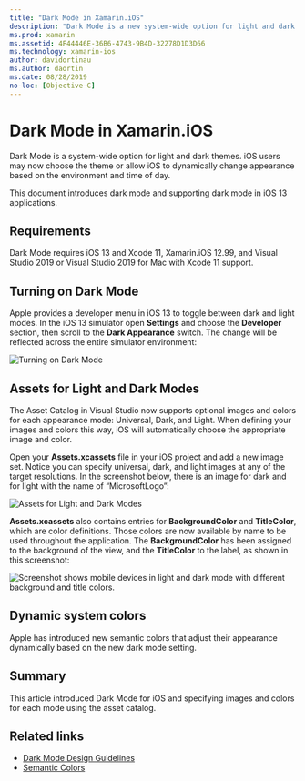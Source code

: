 ```yaml
---
title: "Dark Mode in Xamarin.iOS"
description: "Dark Mode is a new system-wide option for light and dark themes. iOS user may now choose a theme or allow iOS to dynamically change appearance."
ms.prod: xamarin
ms.assetid: 4F44446E-36B6-4743-9B4D-32278D1D3D66
ms.technology: xamarin-ios
author: davidortinau
ms.author: daortin
ms.date: 08/28/2019
no-loc: [Objective-C]
---
```


# Dark Mode in Xamarin.iOS

Dark Mode is a system-wide option for light and dark themes. iOS users may now choose the theme or allow iOS to dynamically change appearance based on the environment and time of day.

This document introduces dark mode and supporting dark mode in iOS 13 applications.

## Requirements

Dark Mode requires iOS 13 and Xcode 11, Xamarin.iOS 12.99, and Visual Studio 2019 or Visual Studio 2019 for Mac with Xcode 11 support.

## Turning on Dark Mode

Apple provides a developer menu in iOS 13 to toggle between dark and light modes. In the iOS 13 simulator open **Settings** and choose the **Developer** section, then scroll to the **Dark Appearance** switch. The change will be reflected across the entire simulator environment:

![Turning on Dark Mode](dark-mode-images/LightAndDark_DeveloperSetting.png)

## Assets for Light and Dark Modes

The Asset Catalog in Visual Studio now supports optional images and colors for each appearance mode: Universal, Dark, and Light. When defining your images and colors this way, iOS will automatically choose the appropriate image and color.

Open your **Assets.xcassets** file in your iOS project and add a new image set. Notice you can specify universal, dark, and light images at any of the target resolutions. In the screenshot below, there is an image for dark and for light with the name of “MicrosoftLogo”:

![Assets for Light and Dark Modes](dark-mode-images/LightAndDark_AssetCatalog2.png)

**Assets.xcassets** also contains entries for **BackgroundColor** and **TitleColor**, which are color definitions. Those colors are now available by name to be used throughout the application. The **BackgroundColor** has been assigned to the background of the view, and the **TitleColor** to the label, as shown in this screenshot:

![Screenshot shows mobile devices in light and dark mode with different background and title colors.](dark-mode-images/LightAndDark_01.png)

## Dynamic system colors

Apple has introduced new semantic colors that adjust their appearance dynamically based on the new dark mode setting.

## Summary

This article introduced Dark Mode for iOS and specifying images and colors for each mode using the asset catalog.

## Related links

- [Dark Mode Design Guidelines](https://developer.apple.com/design/human-interface-guidelines/ios/visual-design/dark-mode/)
- [Semantic Colors](https://developer.apple.com/design/human-interface-guidelines/ios/visual-design/color/#dynamic-system-colors)
